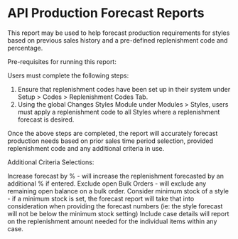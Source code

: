 # API Production Forecast Reports

This report may be used to help forecast production requirements for styles based on previous sales history and a pre-defined replenishment code and percentage.

Pre-requisites for running this report:

Users must complete the following steps:
1. Ensure that replenishment codes have been set up in their system under Setup > Codes > Replenishment Codes Tab.
2. Using the global Changes Styles Module under Modules > Styles, users must apply a replenishment code to all Styles where a replenishment forecast is desired.

Once the above steps are completed, the report will accurately forecast production needs based on prior sales time period selection, provided replenishment code and any additional criteria in use.

Additional Criteria Selections:

Increase forecast by % - will increase the replenishment forecasted by an additional % if entered.
Exclude open Bulk Orders - will exclude any remaining open balance on a bulk order.
Consider minimum stock of a style - if a minimum stock is set, the forecast report will take that into consideration when
providing the forecast numbers (ie: the style forecast will not be below the minimum stock setting)
Include case details will report on the replenishment amount needed for the individual items within any case.
